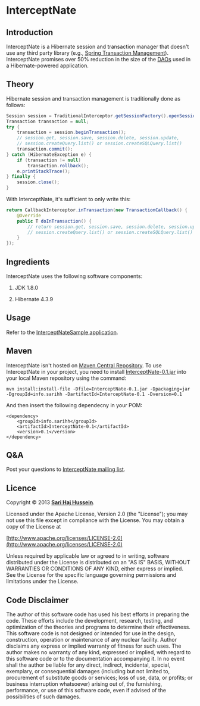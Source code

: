 # InterceptNate

## Introduction
InterceptNate is a Hibernate session and transaction manager that doesn't use any third party library (e.g., [Spring Transaction Management](http://docs.spring.io/spring/docs/current/spring-framework-reference/html/transaction.html)). InterceptNate promises over 50% reduction in the size of the [DAOs](http://en.wikipedia.org/wiki/Data_access_object) used in a Hibernate-powered application.

## Theory
Hibernate session and transaction management is traditionally done as follows:

```java
Session session = TraditionalInterceptor.getSessionFactory().openSession();
Transaction transaction = null;
try {
	transaction = session.beginTransaction();
	// session.get, session.save, session.delete, session.update,
	// session.createQuery.list() or session.createSQLQuery.list()
	transaction.commit();
} catch (HibernateException e) {
	if (transaction != null)
		transaction.rollback();
	e.printStackTrace();
} finally {
	session.close();
}
```

With InterceptNate, it's sufficient to only write this:

```java
return CallbackInterceptor.inTransaction(new TransactionCallback() {
	@Override
	public T doInTransaction() {
		// return session.get, session.save, session.delete, session.update,
		// session.createQuery.list() or session.createSQLQuery.list()
	}
});
```

## Ingredients
InterceptNate uses the following software components:

1. JDK 1.8.0

2. Hibernate 4.3.9

## Usage
Refer to the [InterceptNateSample application](./InterceptNateSample).

## Maven

InterceptNate isn't hosted on [Maven Central Repository](http://search.maven.org). To use InterceptNate in your project, you need to install [InterceptNate-0.1.jar](./target/InterceptNate-0.1.jar) into your local Maven repository using the command:

```
mvn install:install-file -Dfile=InterceptNate-0.1.jar -Dpackaging=jar -DgroupId=info.sarihh -DartifactId=InterceptNate-0.1 -Dversion=0.1
```

And then insert the following dependecny in your POM:

```
<dependency>
	<groupId>info.sarihh</groupId>
	<artifactId>InterceptNate-0.1</artifactId>
	<version>0.1</version>
</dependency>
```

## Q&A

Post your questions to [InterceptNate mailing list](https://lists.sourceforge.net/lists/listinfo/interceptnate-list).

## Licence
Copyright &copy; 2013 **[Sari Haj Hussein](http://sarihh.info)**.

Licensed under the Apache License, Version 2.0 (the "License");
you may not use this file except in compliance with the License.
You may obtain a copy of the License at

[http://www.apache.org/licenses/LICENSE-2.0](http://www.apache.org/licenses/LICENSE-2.0)

Unless required by applicable law or agreed to in writing, software
distributed under the License is distributed on an "AS IS" BASIS,
WITHOUT WARRANTIES OR CONDITIONS OF ANY KIND, either express or implied.
See the License for the specific language governing permissions and
limitations under the License.

## Code Disclaimer
The author of this software code has used his best efforts in preparing the code. These efforts include the development, research, testing, and optimization of the theories and programs to determine their effectiveness. This software code is not designed or intended for use in the design, construction, operation or maintenance of any nuclear facility. Author disclaims any express or implied warranty of fitness for such uses. The author makes no warranty of any kind, expressed or implied, with regard to this software code or to the documentation accompanying it. In no event shall the author be liable for any direct, indirect, incidental, special, exemplary, or consequential damages (including but not limited to, procurement of substitute goods or services; loss of use, data, or profits; or business interruption whatsoever) arising out of, the furnishing, performance, or use of this software code, even if advised of the possibilities of such damages.